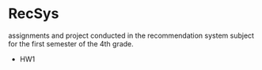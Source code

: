 # RecSys
assignments and project conducted in the recommendation system subject for the first semester of the 4th grade.
- HW1
